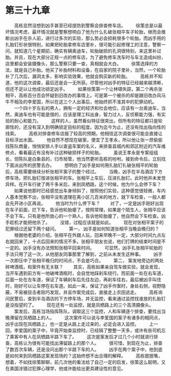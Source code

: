 #	第三十九章
　　高栋显然没想到凶手甚至已经提防到警察会排查修车店。
　　徐策总是以最坏情况考虑，最坏情况就是警察想明白了他为什么扎破张相平车子轮胎，继而会推断出凶手在杀人前，进行过多次的实验，那么势必会损耗很多个轮胎。而凶手用的扎胎钉形状很特别，如果把轮胎拿修车店里补，很可能引起修理工的注意，警察一问，就知道几个星期前，确实有辆奥迪车，轮胎破损的孔洞很特别，来这里补过胎。并且，现在大部分正规一点的修车店，为了避免修车洗车时与车主造成纠纷，店里都会安装摄像头，那么警察只要一查，真相就会大白。
　　徐策选择的方法，就是自己补胎。他买了补胎材料和设备，在自家的院子里补，当然，一个轮胎补了几次后，漏洞太多，影响实验效果，他就会购买新的轮胎。
　　高栋并不知道，他的这次调查，最后还是会一无所获。尽管他对凶手的特征已经越来越清晰，但还不足以让他成功锁定凶手。
　　如果徐策第一个让林啸失踪，第二个再杀张相平，高栋百分百会怀疑到旧改办的事情上。可是第一个被杀的却是跟旧改办风马牛不相及的李爱国，所以在这三个人出事后，他始终抓不准其中的犯罪动机。
　　一个四十岁左右的男人，拥有一定的经济和社会地位，应该有一台奥迪车，当然，奥迪车也有可能是借的，应该是理工科出身，智力过人，反侦察能力强，有实验的耐心和能力。
　　这样的人，虽然看似特征很突出，但所有的特征都只是轮廓性的，还没有深入到明确锁定目标的程度。因为迄今为止，还没有找出指向性的线索。
　　高栋对排查修车店报了较高的预期，他相信这次调查很可能会直接让目标浮出水面。
　　他自然不想现在破案，便宜了王孝永，所以他让张一昂偷偷找陈队商量，悄悄安排人手以查盗车案的名义，来排查县城内和郊区附近的汽车维修点，看看最近有没有补过这种破损样子的轮胎。
　　虽说王孝永是专案组组长，但陈队是白象县的，归市局管，他当然更听高栋的吩咐。接到命令后，立刻找下面派出所的民警去办。
　　想明白了凶手是如何用扎胎钉扎破张相平的轮胎后，高栋需要继续分析张相平案子的整个经过。
　　当晚，凶手在半岛酒店下方停车场，把扎胎钉按进张相平的车。张相平上车后，压进扎胎钉。此时他并未发觉异样。在开车行驶了两千多米后，来到凤栖路，这个时候，他为什么会停下车？
　　如果说他那时已经感觉出车身倾斜了，按照他们实验，这种感觉很轻微，车内人基本觉察不出，张相平没有道理在离小区几百米的地方，就下车检查，一般人都会先开进小区再说。
　　他当时为什么停下车？
　　对了，一定是凶手刚好出现在车子前面，拦下车，告诉他轮胎瘪了。按照常理，如果是个陌生人，张相平应该不会下车。只有是他所放心的一个熟人，告诉他轮胎瘪了，他自然会下车检查。凶手趁机才能把他杀了。
　　没错，过程应该就是如此。
　　现在对张相平案子的犯罪经过还留下两个疑问。
　　第一，	凶手是如何知道张相平当晚会晚归的？
　　根据他老婆的介绍，张相平在外跟人玩，回来早晚不一定，大部分时间九点左右就回来了，十点后回来的情况不多。张相平朋友也说，他们打牌的结束时间是不一定的。凶手没有办法预知张相平回来时间。
　　可显然，凶手扎张相平轮胎的手法只用了这一次，从他朋友同事那里了解到，之前从未发生这种事。
　　凶手一次即压中了张相平晚归的时间点，不会是巧合。
　　第二，	案发地旁边的两处碎啤酒瓶，和案件有无关联？
　　其实，高栋如果亲自驾车做实验，就会发现，当开车遇到前方有一地破啤酒瓶时，会自觉地踩刹车绕行。而前面一处在右车道，后面一处在左车道，保证了车辆刹车后先往左边，再刹车往右，最后被凶手叫住时，刚好可以让车停在右车道。如此一来，保证了凶手作案时，身处右侧，视野隐蔽，不易被目击者刚巧发现，并且作案完成后，直接走上农田逃走。
　　高栋询问民警后，查到半岛酒店的下方停车场，并无监控，看来通过监控找谁放的扎胎钉是没指望的了。
　　现在还有一处监控，就是凤栖路上的三个高清摄像头。
　　案发后，高栋当场指挥陈队，调取这三个监控，人和车辆逐个排查，要找出当晚滞留在凤栖路上的人。
　　这次案件可以说与李爱国的案子有诸多的相同点，凶手出现在凤栖路上，也一定是从路上走过来的，必定会进入监控。
　　上一回，李爱国的案子中，毕竟开始查监控时，已经隔了整整一天多，或许有些司机忘了乘客中有人在凤栖路半路下车了。
　　这次是案发后才过几个小时就进行排查，高栋认为很有可能找出滞留路上的那个人。
　　很可惜，到现在为止，排查了数百次车辆，还是没问出那个半路下车的人。
　　凶手在两个案子中，他到底是如何来到凤栖路这案发现场的？这始终想不出合理的解释。
　　高栋抿抿嘴，想着，不如找徐策聊聊，前几次他的看法给了自己一定的启发，徐策这么聪明，又在美国涉猎过犯罪心理学，他或许能给出更具建设性的意见。